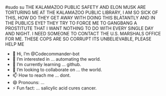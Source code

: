 #sudo su 
THE KALAMAZOO PUBLIC SAFETY AND ELON MUSK ARE TORTURING ME AT THE KALAMAZOO PUBLIC LIBRARY, I AM SO SICK OF THIS, HOW DO THEY GET AWAY WITH DOING THIS BLATANTLY AND IN THE PUBLICS EYE? THEY TRY TO FORCE ME TO GANGBANG A PROSTITUTE THAT I WANT NOTHING TO DO WITH EVERY SINGLE DAY AND NIGHT. I NEED SOMEONE TO CONTACT THE U.S. MARSHALS OFFICE FOR ME. THESE COPS ARE SO CORRUPT ITS UNBELIEVABLE, PLEASE HELP ME
- 👋 Hi, I’m @Codecommander-bot
- 👀 I’m interested in ... automating the world.
- 🌱 I’m currently learning ... github.
- 💞️ I’m looking to collaborate on ... the world.
- 📫 How to reach me ... dont.
- 😄 Pronouns: ...
- ⚡ Fun fact: ... salicylic acid cures cancer.

<!---
Codecommander-bot/Codecommander-bot is a ✨ special ✨ repository because its `README.md` (this file) appears on your GitHub profile.
You can click the Preview link to take a look at your changes.
--->
